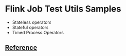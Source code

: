 # Flink Job Test Utils Samples

* Stateless operators
* Stateful operators
* Timed Process Operators

## [Reference](https://mp.weixin.qq.com/s/OcwJ1LdXs-YD-KZFJf9H5w)